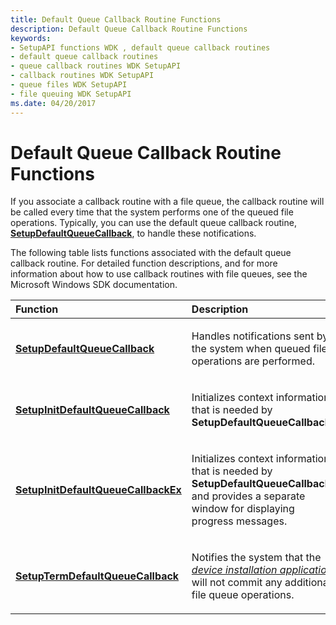 ```yaml
---
title: Default Queue Callback Routine Functions
description: Default Queue Callback Routine Functions
keywords:
- SetupAPI functions WDK , default queue callback routines
- default queue callback routines
- queue callback routines WDK SetupAPI
- callback routines WDK SetupAPI
- queue files WDK SetupAPI
- file queuing WDK SetupAPI
ms.date: 04/20/2017
---
```


# Default Queue Callback Routine Functions





If you associate a callback routine with a file queue, the callback routine will be called every time that the system performs one of the queued file operations. Typically, you can use the default queue callback routine, [**SetupDefaultQueueCallback**](/windows/win32/api/setupapi/nf-setupapi-setupdefaultqueuecallbacka), to handle these notifications.

The following table lists functions associated with the default queue callback routine. For detailed function descriptions, and for more information about how to use callback routines with file queues, see the Microsoft Windows SDK documentation.

<table>
<colgroup>
<col width="50%" />
<col width="50%" />
</colgroup>
<thead>
<tr class="header">
<th align="left">Function</th>
<th align="left">Description</th>
</tr>
</thead>
<tbody>
<tr class="odd">
<td align="left"><p><a href="/windows/win32/api/setupapi/nf-setupapi-setupdefaultqueuecallbacka" data-raw-source="[&lt;strong&gt;SetupDefaultQueueCallback&lt;/strong&gt;](/windows/win32/api/setupapi/nf-setupapi-setupdefaultqueuecallbacka)"><strong>SetupDefaultQueueCallback</strong></a></p></td>
<td align="left"><p>Handles notifications sent by the system when queued file operations are performed.</p></td>
</tr>
<tr class="even">
<td align="left"><p><a href="/windows/win32/api/setupapi/nf-setupapi-setupinitdefaultqueuecallback" data-raw-source="[&lt;strong&gt;SetupInitDefaultQueueCallback&lt;/strong&gt;](/windows/win32/api/setupapi/nf-setupapi-setupinitdefaultqueuecallback)"><strong>SetupInitDefaultQueueCallback</strong></a></p></td>
<td align="left"><p>Initializes context information that is needed by <strong>SetupDefaultQueueCallback</strong>.</p></td>
</tr>
<tr class="odd">
<td align="left"><p><a href="/windows/win32/api/setupapi/nf-setupapi-setupinitdefaultqueuecallbackex" data-raw-source="[&lt;strong&gt;SetupInitDefaultQueueCallbackEx&lt;/strong&gt;](/windows/win32/api/setupapi/nf-setupapi-setupinitdefaultqueuecallbackex)"><strong>SetupInitDefaultQueueCallbackEx</strong></a></p></td>
<td align="left"><p>Initializes context information that is needed by <strong>SetupDefaultQueueCallback</strong>, and provides a separate window for displaying progress messages.</p></td>
</tr>
<tr class="even">
<td align="left"><p><a href="/windows/win32/api/setupapi/nf-setupapi-setuptermdefaultqueuecallback" data-raw-source="[&lt;strong&gt;SetupTermDefaultQueueCallback&lt;/strong&gt;](/windows/win32/api/setupapi/nf-setupapi-setuptermdefaultqueuecallback)"><strong>SetupTermDefaultQueueCallback</strong></a></p></td>
<td align="left"><p>Notifies the system that the <a href="/windows-hardware/drivers/#wdkgloss-device-installation-application" data-raw-source="&lt;em&gt;device installation application&lt;/em&gt;"><em>device installation application</em></a> will not commit any additional file queue operations.</p></td>
</tr>
</tbody>
</table>

 

